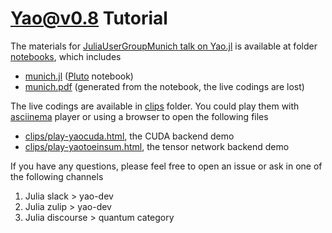 # Yao@v0.8 Tutorial

The materials for [JuliaUserGroupMunich talk on Yao.jl](https://discourse.julialang.org/t/juliausergroupmunich-jinguo-liu-quantum-computing-with-yao-jl/104248) is available at folder [notebooks](notebooks), which includes
* [munich.jl](notebooks/munich.jl) ([Pluto](https://github.com/fonsp/Pluto.jl) notebook)
* [munich.pdf](notebooks/munich.pdf) (generated from the notebook, the live codings are lost)

The live codings are available in [clips](clips) folder. You could play them with [asciinema](https://asciinema.org/) player or using a browser to open the following files
* [clips/play-yaocuda.html](clips/play-yaocuda.html), the CUDA backend demo
* [clips/play-yaotoeinsum.html](clips/play-yaotoeinsum.html), the tensor network backend demo

If you have any questions, please feel free to open an issue or ask in one of the following channels
1. Julia slack > yao-dev
2. Julia zulip > yao-dev
3. Julia discourse > quantum category
